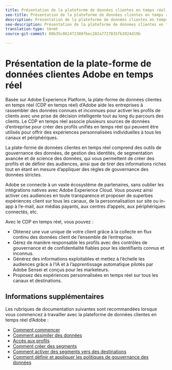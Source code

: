 ```yaml
---
title: Présentation de la plateforme de données clientes en temps réel
seo-title: Présentation de la plateforme de données clientes en temps réel
description: Présentation de la plateforme de données clientes en temps réel
seo-description: Présentation de la plateforme de données clientes en temps réel
translation-type: tm+mt
source-git-commit: 08b35c862472308fbec282a7727035fb3924d19b

---
```



# Présentation de la plate-forme de données clientes Adobe en temps réel

Basée sur Adobe Experience Platform, la plate-forme de données clientes en temps réel (CDP en temps réel) d’Adobe aide les entreprises à rassembler des données connues et inconnues pour activer les profils de clients avec une prise de décision intelligente tout au long du parcours des clients. Le CDP en temps réel associe plusieurs sources de données d’entreprise pour créer des profils unifiés en temps réel qui peuvent être utilisés pour offrir des expériences personnalisées individuelles à tous les canaux et périphériques.

La plate-forme de données clientes en temps réel comprend des outils de gouvernance des données, de gestion des identités, de segmentation avancée et de science des données, qui vous permettent de créer des profils et de définir des audiences, ainsi que de tirer des informations riches tout en étant en mesure d’appliquer des règles de gouvernance des données strictes.

Adobe se connecte à un vaste écosystème de partenaires, sans oublier les intégrations natives avec Adobe Experience Cloud. Vous pouvez ainsi activer ces audiences en toute transparence et proposer de superbes expériences client sur tous les canaux, de la personnalisation sur site ou in-app à l’e-mail, aux médias payants, aux centres d’appels, aux périphériques connectés, etc.

Avec le CDP en temps réel, vous pouvez :

* Obtenez une vue unique de votre client grâce à la collecte en flux continu des données client de l’ensemble de l’entreprise.
* Gérez de manière responsable les profils avec des contrôles de gouvernance et de confidentialité fiables pour les identifiants connus et inconnus.
* Générez des informations exploitables et mettez à l’échelle les audiences grâce à l’IA et à l’apprentissage automatique pilotés par Adobe Sensei et conçus pour les marketeurs.
* Proposez des expériences personnalisées en temps réel sur tous les canaux et destinations.

## Informations supplémentaires

Les rubriques de documentation suivantes sont recommandées lorsque vous commencez à travailler avec la plateforme de données clientes en temps réel d’Adobe :

* [Comment commencer](get-started.md)
* [Comment assimiler des données](sources/sources-overview.md)
* [Accès aux profils](profile/profile-overview.md)
* [Comment créer des segments](segmentation/segmentation-overview.md)
* [Comment activer des segments vers des destinations](destinations/activate-destinations.md)
* [Comment définir et appliquer les politiques de gouvernance des données](privacy/data-governance-overview.md)
